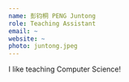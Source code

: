 ```yaml
---
name: 彭钧桐 PENG Juntong
role: Teaching Assistant
email: ~
website: ~
photo: juntong.jpeg
---
```


I like teaching Computer Science!
